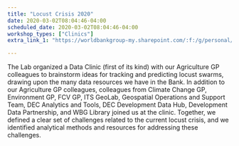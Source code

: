 ```yaml
---
title: "Locust Crisis 2020"
date: 2020-03-02T08:04:46-04:00
scheduled_date: 2020-03-02T08:04:46-04:00
workshop_types: ["Clinics"]
extra_link_1: "https://worldbankgroup-my.sharepoint.com/:f:/g/personal/hkrambeck_worldbank_org/EmYhTw-XzNhLqtwXToGZc9sBhDWjOam_bELkV_XekI886g?e=vvWY9D"

---
```


The Lab organized a Data Clinic (first of its kind) with our Agriculture GP colleagues to brainstorm ideas for tracking and predicting locust swarms, drawing upon the many data resources we have in the Bank. In addition to our Agriculture GP colleagues, colleagues from Climate Change GP, Environment GP, FCV GP, ITS GeoLab, Geospatial Operations and Support Team, DEC Analytics and Tools, DEC Development Data Hub, Development Data Partnership, and WBG Library joined us at the clinic. Together, we defined a clear set of challenges related to the current locust crisis, and we identified analytical methods and resources for addressing these challenges.